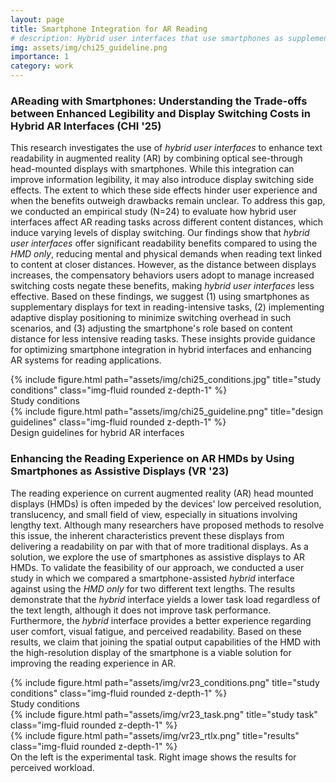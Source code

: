 ```yaml
---
layout: page
title: Smartphone Integration for AR Reading
# description: Hybrid user interfaces that use smartphones as supplementary displays to enhance reading in AR
img: assets/img/chi25_guideline.png
importance: 1
category: work
---
```

### AReading with Smartphones: Understanding the Trade-offs between Enhanced Legibility and Display Switching Costs in Hybrid AR Interfaces (CHI '25)
This research investigates the use of *hybrid user interfaces* to enhance text readability in augmented reality (AR) by combining optical see-through head-mounted displays with smartphones. While this integration can improve information legibility, it may also introduce display switching side effects. The extent to which these side effects hinder user experience and when the benefits outweigh drawbacks remain unclear. To address this gap, we conducted an empirical study (N=24) to evaluate how hybrid user interfaces affect AR reading tasks across different content distances, which induce varying levels of display switching. Our findings show that *hybrid user interfaces* offer significant readability benefits compared to using the *HMD only*, reducing mental and physical demands when reading text linked to content at closer distances. However, as the distance between displays increases, the compensatory behaviors users adopt to manage increased switching costs negate these benefits, making *hybrid user interfaces* less effective. Based on these findings, we suggest (1) using smartphones as supplementary displays for text in reading-intensive tasks, (2) implementing adaptive display positioning to minimize switching overhead in such scenarios, and (3) adjusting the smartphone's role based on content distance for less intensive reading tasks. These insights provide guidance for optimizing smartphone integration in hybrid interfaces and enhancing AR systems for reading applications. 

<div class="row">
    <div class="col-sm mt-3 mt-md-0">
        {% include figure.html path="assets/img/chi25_conditions.jpg" title="study conditions" class="img-fluid rounded z-depth-1" %}
    </div>
</div>
<div class="caption">
    Study conditions
</div>

<!-- <div class="row">
    <div class="col-sm mt-3 mt-md-0">
        {% include figure.html path="assets/img/chi25_subjective.jpg" title="subjective ratings" class="img-fluid rounded z-depth-1" %}
    </div>
</div>
<div class="caption">
    Subjective ratings
</div>

<div class="row">
    <div class="col-sm mt-3 mt-md-0">
        {% include figure.html path="assets/img/chi25_behaviour.jpg" title="behavioural patterns" class="img-fluid rounded z-depth-1" %}
    </div>
</div>
<div class="caption">
    Behavioural patterns
</div> -->

<div class="row">
    <div class="col-sm mt-3 mt-md-0">
        {% include figure.html path="assets/img/chi25_guideline.png" title="design guidelines" class="img-fluid rounded z-depth-1" %}
    </div>
</div>
<div class="caption">
    Design guidelines for hybrid AR interfaces
</div>



### Enhancing the Reading Experience on AR HMDs by Using Smartphones as Assistive Displays (VR '23)
The reading experience on current augmented reality (AR) head mounted displays (HMDs) is often impeded by the devices' low perceived resolution, translucency, and small field of view, especially in situations involving lengthy text. Although many researchers have proposed methods to resolve this issue, the inherent characteristics prevent these displays from delivering a readability on par with that of more traditional displays. As a solution, we explore the use of smartphones as assistive displays to AR HMDs. To validate the feasibility of our approach, we conducted a user study in which we compared a smartphone-assisted *hybrid* interface against using the *HMD only* for two different text lengths. The results demonstrate that the *hybrid* interface yields a lower task load regardless of the text length, although it does not improve task performance. Furthermore, the *hybrid* interface provides a better experience regarding user comfort, visual fatigue, and perceived readability. Based on these results, we claim that joining the spatial output capabilities of the HMD with the high-resolution display of the smartphone is a viable solution for improving the reading experience in AR.

<div class="row">
    <div class="col-sm mt-3 mt-md-0">
        {% include figure.html path="assets/img/vr23_conditions.png" title="study conditions" class="img-fluid rounded z-depth-1" %}
    </div>
</div>
<div class="caption">
    Study conditions
</div>

<div class="row justify-content-sm-center">
    <div class="col-sm-4 mt-3 mt-md-0">
        {% include figure.html path="assets/img/vr23_task.png" title="study task" class="img-fluid rounded z-depth-1" %}
    </div>
    <div class="col-sm-8 mt-3 mt-md-0">
        {% include figure.html path="assets/img/vr23_rtlx.png" title="results" class="img-fluid rounded z-depth-1" %}
    </div>
</div>
<div class="caption">
    On the left is the experimental task. Right image shows the results for perceived workload.
</div>




